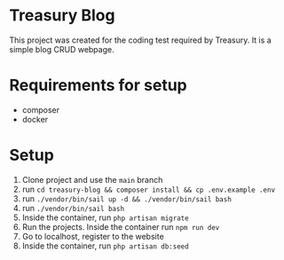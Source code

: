 # Treasury Blog
This project was created for the coding test required by Treasury. It is a simple blog CRUD webpage.

# Requirements for setup
 - composer
 - docker

# Setup
1. Clone project and use the `main` branch
2. run `cd treasury-blog && composer install && cp .env.example .env`
3. run `./vendor/bin/sail up -d && ./vendor/bin/sail bash`
4. run `./vendor/bin/sail bash`
5. Inside the container, run `php artisan migrate`
6. Run the projects. Inside the container run `npm run dev`
7. Go to localhost, register to the website
8. Inside the container, run `php artisan db:seed`

